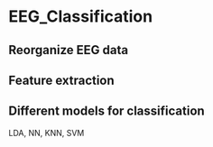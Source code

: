 # EEG_Classification

## Reorganize EEG data 
## Feature extraction 
## Different models for classification 

LDA, NN, KNN, SVM 
